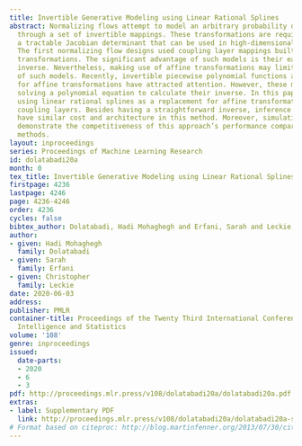 ```yaml
---
title: Invertible Generative Modeling using Linear Rational Splines
abstract: Normalizing flows attempt to model an arbitrary probability distribution
  through a set of invertible mappings. These transformations are required to achieve
  a tractable Jacobian determinant that can be used in high-dimensional scenarios.
  The first normalizing flow designs used coupling layer mappings built upon affine
  transformations. The significant advantage of such models is their easy-to-compute
  inverse. Nevertheless, making use of affine transformations may limit the expressiveness
  of such models. Recently, invertible piecewise polynomial functions as a replacement
  for affine transformations have attracted attention. However, these methods require
  solving a polynomial equation to calculate their inverse. In this paper, we explore
  using linear rational splines as a replacement for affine transformations used in
  coupling layers. Besides having a straightforward inverse, inference and generation
  have similar cost and architecture in this method. Moreover, simulation results
  demonstrate the competitiveness of this approach’s performance compared to existing
  methods.
layout: inproceedings
series: Proceedings of Machine Learning Research
id: dolatabadi20a
month: 0
tex_title: Invertible Generative Modeling using Linear Rational Splines
firstpage: 4236
lastpage: 4246
page: 4236-4246
order: 4236
cycles: false
bibtex_author: Dolatabadi, Hadi Mohaghegh and Erfani, Sarah and Leckie, Christopher
author:
- given: Hadi Mohaghegh
  family: Dolatabadi
- given: Sarah
  family: Erfani
- given: Christopher
  family: Leckie
date: 2020-06-03
address: 
publisher: PMLR
container-title: Proceedings of the Twenty Third International Conference on Artificial
  Intelligence and Statistics
volume: '108'
genre: inproceedings
issued:
  date-parts:
  - 2020
  - 6
  - 3
pdf: http://proceedings.mlr.press/v108/dolatabadi20a/dolatabadi20a.pdf
extras:
- label: Supplementary PDF
  link: http://proceedings.mlr.press/v108/dolatabadi20a/dolatabadi20a-supp.pdf
# Format based on citeproc: http://blog.martinfenner.org/2013/07/30/citeproc-yaml-for-bibliographies/
---
```

